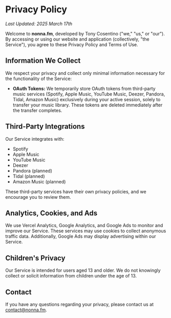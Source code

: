 # Privacy Policy

_Last Updated: 2025 March 17th_

Welcome to **nonna.fm**, developed by Tony Cosentino ("we," "us," or "our"). By accessing or using our website and application (collectively, "the Service"), you agree to these Privacy Policy and Terms of Use.

## Information We Collect

We respect your privacy and collect only minimal information necessary for the functionality of the Service:

- **OAuth Tokens:** We temporarily store OAuth tokens from third-party music services (Spotify, Apple Music, YouTube Music, Deezer, Pandora, Tidal, Amazon Music) exclusively during your active session, solely to transfer your music library. These tokens are deleted immediately after the transfer completes.

## Third-Party Integrations

Our Service integrates with:

- Spotify
- Apple Music
- YouTube Music
- Deezer
- Pandora (planned)
- Tidal (planned)
- Amazon Music (planned)

These third-party services have their own privacy policies, and we encourage you to review them.

## Analytics, Cookies, and Ads

We use Vercel Analytics, Google Analytics, and Google Ads to monitor and improve our Service. These services may use cookies to collect anonymous traffic data. Additionally, Google Ads may display advertising within our Service.

## Children's Privacy

Our Service is intended for users aged 13 and older. We do not knowingly collect or solicit information from children under the age of 13.

## Contact

If you have any questions regarding your privacy, please contact us at [contact@nonna.fm](mailto:contact@nonna.fm).
